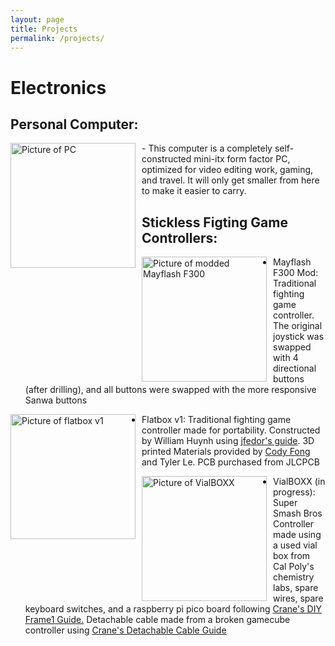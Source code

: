 ```yaml
---
layout: page
title: Projects
permalink: /projects/
---
```

# Electronics
## Personal Computer:
<img src="{{ site.baseurl}}/images/PC.jpg" alt="Picture of PC" width="200" style="float: left; margin-top: 0px; margin-right: 10px" />
- This computer is a completely self-constructed mini-itx form factor PC, optimized for video editing work, gaming, and travel. It will only get smaller from here to make it easier to carry. 

## Stickless Figting Game Controllers:
<img src="{{ site.baseurl}}/images/mayflash.jpg" alt="Picture of modded Mayflash F300" width="200" style="float: left; margin-top: 0px; margin-right: 10px" />

- Mayflash F300 Mod: Traditional fighting game controller. The original joystick was swapped with 4 directional buttons (after drilling), and all buttons were swapped with the more responsive Sanwa buttons

<img src="{{ site.baseurl}}/images/flatbox.jpg" alt="Picture of flatbox v1" width="200" style="float: left; margin-top: 0px; margin-right: 10px" />

- Flatbox v1: Traditional fighting game controller made for portability. Constructed by William Huynh using [jfedor's guide](https://github.com/jfedor2/flatbox/tree/master/hardware-rev1.1). 3D printed Materials provided by [Cody Fong](https://www.instagram.com/yeolde3dprinter/) and Tyler Le. PCB purchased from JLCPCB

<img src="{{ site.baseurl}}/images/vialBOXX.jpg" alt="Picture of VialBOXX" width="200" style="float: left; margin-top: 0px; margin-right: 10px" />

- VialBOXX (in progress): Super Smash Bros Controller made using a used vial box from Cal Poly's chemistry labs, spare wires, spare keyboard switches, and a raspberry pi pico board following [Crane's DIY Frame1 Guide.](https://www.youtube.com/watch?v=trGa98tEy_0) Detachable cable made from a broken gamecube controller using [Crane's Detachable Cable Guide](https://github.com/Crane1195/DIYB0XX/tree/master/Detachable%20Cable)
